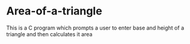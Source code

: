 # Area-of-a-triangle
This is a C program which prompts a user to enter base and height of a triangle and then calculates it area
